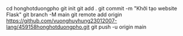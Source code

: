 cd honghotduongpho
git init
git add .
git commit -m "Khởi tạo website Flask"
git branch -M main
git remote add origin https://github.com/vuonghuyhung23012007-lang/459158honghotduongpho.git
git push -u origin main
